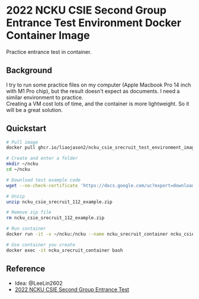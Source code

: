 # 2022 NCKU CSIE Second Group Entrance Test Environment Docker Container Image

Practice entrance test in container.  

## Background

I try to run some practice files on my computer (Apple Macbook Pro 14 inch with M1 Pro chip), but the result doesn't expect as documents. I need a similar environment to practice.  
Creating a VM cost lots of time, and the container is more lightweight. So it will be a great solution.

## Quickstart

```sh
# Pull image 
docker pull ghcr.io/liaojason2/ncku_csie_srecruit_test_environment_image:latest

# Create and enter a folder
mkdir ~/ncku
cd ~/ncku

# Download test example code
wget --no-check-certificate 'https://docs.google.com/uc?export=download&id=1801_EqJtAXZo_RkNC6Nbk0XMBJ5X82Zk' -O "ncku_csie_srecruit_112_example.zip"                                                                             ✔  at 1

# Unzip 
unzip ncku_csie_srecruit_112_example.zip

# Remove zip file
rm ncku_csie_srecruit_112_example.zip

# Run container
docker run -it -v ~/ncku:/ncku --name ncku_srecruit_container ncku_csie_srecruit_test_enviorment_container_image bash

# Use container you create
docker exec -it ncku_srecruit_container bash
```

## Reference

- Idea: @LeeLin2602
- [2022 NCKU CSIE Second Group Entrance Test](https://www.csie.ncku.edu.tw/zh-hant/news/12174)
